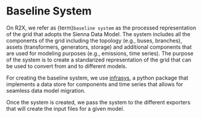 # Baseline System

On R2X, we refer as {term}`baseline system` as the processed representation of
the grid that adopts the Sienna Data Model. The system includes all the
components of the grid including the topology (e.g., buses, branches), assets
(transformers, generators, storage) and additional components that are used for
modeling purposes (e.g., emissions, time series). The purpose of the system is
to create a standarized representation of the grid that can be used to convert
from and to different models.

For creating the baseline system, we use
[infrasys](https://nrel.github.io/infrasys/), a python package that implements a
data store for components and time series that allows for seamless data model
migration.

Once the system is created, we pass the system to the different exporters that
will create the input files for a given model.
